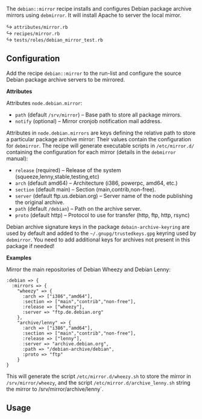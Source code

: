 
The `debian::mirror` recipe installs and configures Debian package archive mirrors using `debmirror`. It will install Apache to server the local mirror.

↪ `attributes/mirror.rb`  
↪ `recipes/mirror.rb`  
↪ `tests/roles/debian_mirror_test.rb`  

## Configuration

Add the recipe `debian::mirror` to the run-list and configure the source Debian package archive servers to be mirrored. 

**Attributes**

Attributes `node.debian.mirror`:

* `path` (default `/srv/mirror`) – Base path to store all package mirrors.
* `notify` (optional) – Mirror cronjob notification mail address.

Attributes in `node.debian.mirrors` are keys defining the relative path to store a particular package archive mirror: Their values contain the configuration for `debmirror`. The recipe will generate executable scripts in `/etc/mirror.d/` containing the configuration for each mirror (details in the `debmirror` manual):

* `release` (required) – Release of the system (squeeze,lenny,stable,testing,etc)
* `arch` (default amd64) – Architecture (i386, powerpc, amd64, etc.)
* `section` (default main) – Section (main,contrib,non-free).
* `server` (default ftp.us.debian.org) – Server name of the node publishing the original archive.
* `path` (default `/debian`) – Path on the archive server.
* `proto` (default http) – Protocol to use for transfer (http, ftp, http, rsync)

Debian archive signature keys in the package `debain-archive-keyring` are used by default and added to the `~/.gnupg/trustedkeys.gpg` keyring used by `debmirror`. You need to add additional keys for archives not present in this package if needed!

**Examples**

Mirror the main repositories of Debian Wheezy and Debian Lenny:

    :debian => {
      :mirrors => {
        "wheezy" => {
          :arch => ["i386","amd64"],
          :section => ["main","contrib","non-free"],
          :release => ["wheezy"],
          :server => "ftp.de.debian.org"
        },
        "archive/lenny" => {
          :arch => ["i386","amd64"],
          :section => ["main","contrib","non-free"],
          :release => ["lenny"],
          :server => "archive.debian.org",
          :path => "/debian-archive/debian",
          :proto => "ftp"
        }
    }

This will generate the script `/etc/mirror.d/wheezy.sh` to store the mirror in `/srv/mirror/wheezy`, and the script `/etc/mirror.d/archive_lenny.sh` string the mirror to /srv/mirror/archive/lenny`.

## Usage


